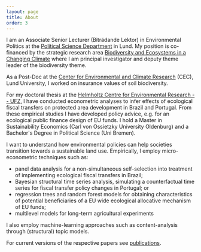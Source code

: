 ```yaml
---
layout: page
title: About
order: 3
---
```


I am an Associate Senior Lecturer (Biträdande Lektor) in Environmental Politics at the [Political Science Department](https://www.svet.lu.se/en/start-department-of-political-science) in Lund. My position is co-financed by the strategic research area [Biodiversity and Ecosystems in a Changing Climate](https://www.becc.lu.se/) where I am principal investigator and deputy theme leader of the biodiversity theme.

As a Post-Doc at the [Center for Environmental and Climate Research](https://www.cec.lu.se/) (CEC), Lund University, I worked on insurance values of soil biodiversity.

For my doctoral thesis at the [Helmholtz Centre for Environmental Research -- UFZ](https://www.ufz.de/index.php?en=34253), I have conducted econometric analyses to infer effects of ecological fiscal transfers on protected area development in Brazil and Portugal. From these empirical studies I have developed policy advice, e.g. for an ecological public finance design of EU funds. I hold a Master in Sustainability Economics (Carl von Ossietzky University Oldenburg) and a Bachelor's Degree in Political Science (Uni Bremen).

<!-- The theoretical foundation for these analyses is the principle of fiscal equivalence by Mancur Olson ([1969](https://www.jstor.org/stable/1823700)). It states that those jurisdictions who benefit from a policy should also bear the corresponding costs of provision. It is thus based on ideas of economic efficiency but outcomes can also be analyzed in terms of equity (cf. [Ostrom, 2011, p. 16](https://onlinelibrary.wiley.com/doi/10.1111/j.1541-0072.2010.00394.x/full)). Depending on the characteristics of the good in question, the degree of optimal<sup>[1](#myfootnote1)</sup> (and / or equitable) decentralization of legislative competencies may vary (cf. [Tiebout, 1956; ](https://www.jstor.org/stable/1826343)[Qian and Weingast, 1997; ](https://www.jstor.org/stable/2138464)[Faguet, 2014](https://www.sciencedirect.com/science/article/pii/S0305750X13000089)). Structure-wise, such overlapping competencies regarding (natural) resource usage are often organized within polycentric, multiorder governance systems ([Eusepi and Wagner, 2010; ](https://www.degruyter.com/abstract/j/rle.2010.6.3/rle.2010.6.3.1534/rle.2010.6.3.1534.xml)[Ostrom, 2010](https://www.jstor.org/stable/27871226)). In this context I am analyzing effects of fiscal transfer and competency changes. -->

I want to understand how environmental policies can help societies transition towards a sustainable land use. Empirically, I employ micro-econometric techniques such as:

  - panel data analysis for a non-simultaneous self-selection into treatment of implementing ecological fiscal transfers in Brazil;
  - Bayesian structural time series analysis, simulating a counterfactual time series for fiscal transfer policy changes in Portugal; or
  - regression trees and random forest models for obtaining characteristics of potential beneficiaries of a EU wide ecological allocative mechanism of EU funds;
  - multilevel models for long-term agricultural experiments

I also employ machine-learning approaches such as content-analysis through (structural) topic models.

For current versions of the respective papers see <a href="https://nils.droste.io/01_publications/">publications</a>.

<!-- Generally, I am interested in how econometric methods can be used in order to assess effects of both existing and proposed policy changes. -->

<!-- Currently, I am extending the original topic of my PhD in terms of field work regarding the decentral and participatory organization of public finances and conservation competencies in Ecuador. -->

<!-- ### ---------
<small><a name="myfootnote1"><sup>1</sup></a>: Regarding optimal pricing for environmental protection, see the seminal piece of Baumol and Oates ([1971](https://www.jstor.org/stable/3439132)) which basically provides the idea that optimality in the face of uncertainty may remain an ideal and setting political standards may be a way to go.</small> -->
